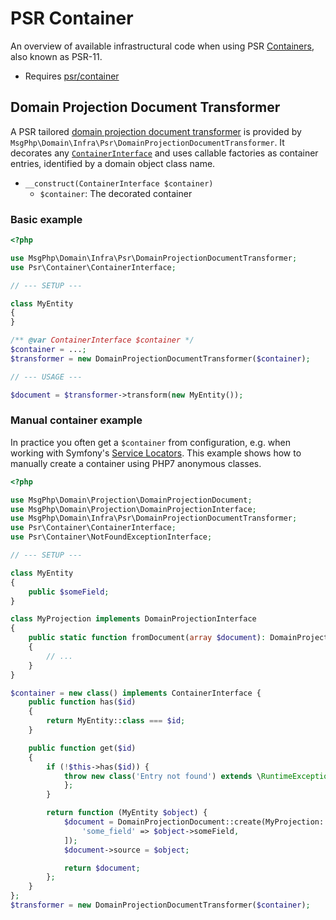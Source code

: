 # PSR Container

An overview of available infrastructural code when using PSR [Containers][container-project], also known as PSR-11.

- Requires [psr/container]

## Domain Projection Document Transformer

A PSR tailored [domain projection document transformer](../projection/document-transformers.md) is provided by `MsgPhp\Domain\Infra\Psr\DomainProjectionDocumentTransformer`.
It decorates any [`ContainerInterface`][api-container] and uses callable factories as container entries, identified by a
domain object class name.

- `__construct(ContainerInterface $container)`
    - `$container`: The decorated container

### Basic example

```php
<?php

use MsgPhp\Domain\Infra\Psr\DomainProjectionDocumentTransformer;
use Psr\Container\ContainerInterface;

// --- SETUP ---

class MyEntity
{
}

/** @var ContainerInterface $container */
$container = ...;
$transformer = new DomainProjectionDocumentTransformer($container);

// --- USAGE ---

$document = $transformer->transform(new MyEntity());
```

### Manual container example

In practice you often get a `$container` from configuration, e.g. when working with Symfony's [Service Locators]. This
example shows how to manually create a container using PHP7 anonymous classes.

```php
<?php

use MsgPhp\Domain\Projection\DomainProjectionDocument;
use MsgPhp\Domain\Projection\DomainProjectionInterface;
use MsgPhp\Domain\Infra\Psr\DomainProjectionDocumentTransformer;
use Psr\Container\ContainerInterface;
use Psr\Container\NotFoundExceptionInterface;

// --- SETUP ---

class MyEntity
{
    public $someField;
}

class MyProjection implements DomainProjectionInterface
{
    public static function fromDocument(array $document): DomainProjectionInterface
    {
        // ...
    }
}

$container = new class() implements ContainerInterface {
    public function has($id)
    {
        return MyEntity::class === $id;
    }

    public function get($id)
    {
        if (!$this->has($id)) {
            throw new class('Entry not found') extends \RuntimeException implements NotFoundExceptionInterface {
            };
        }

        return function (MyEntity $object) {
            $document = DomainProjectionDocument::create(MyProjection::class, null, [
                'some_field' => $object->someField,
            ]);
            $document->source = $object;

            return $document;
        };
    }
};
$transformer = new DomainProjectionDocumentTransformer($container);
```

[container-project]: https://www.php-fig.org/psr/psr-11/
[psr/container]: https://packagist.org/packages/psr/container
[api-container]: https://www.php-fig.org/psr/psr-11/#31-psrcontainercontainerinterface
[Service Locators]: https://symfony.com/doc/current/service_container/service_locators.html 
[anonymous classes]: https://secure.php.net/manual/en/language.oop5.anonymous.php
